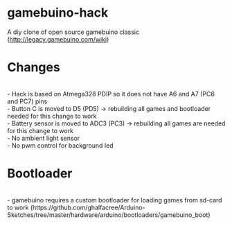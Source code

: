 # gamebuino-hack
A diy clone of open source gamebuino classic (http://legacy.gamebuino.com/wiki)

<p><h1>Changes</h1><br>
- Hack is based on Atmega328 PDIP so it does not have A6 and A7 (PC6 and PC7) pins<br>
- Button C is moved to D5 (PD5) -> rebuilding all games and bootloader needed for this change to work<br>
- Battery sensor is moved to ADC3 (PC3) -> rebuilding all games are needed for this change to work<br>
- No ambient light sensor<br>
- No pwm control for background led<br></p>

<p><h1>Bootloader</h1><br>
- gamebuino requires a custom bootloader for loading games from sd-card to work (https://github.com/ghalfacree/Arduino-Sketches/tree/master/hardware/arduino/bootloaders/gamebuino_boot)
